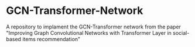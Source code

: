 # GCN-Transformer-Network
A repository to implament the GCN-Transformer network from the paper "Improving Graph Convolutional Networks with Transformer Layer in social-based items recommendation"
